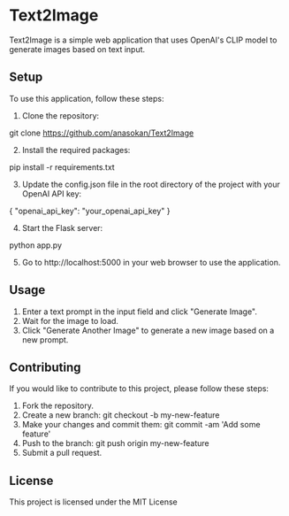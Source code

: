 # Text2Image

Text2Image is a simple web application that uses OpenAI's CLIP model to generate images based on text input.

## Setup

To use this application, follow these steps:

1. Clone the repository:

git clone https://github.com/anasokan/Text2Image

2. Install the required packages:

pip install -r requirements.txt

3. Update the config.json file in the root directory of the project with your OpenAI API key:

{
  "openai_api_key": "your_openai_api_key"
}

4. Start the Flask server:

python app.py

5. Go to http://localhost:5000 in your web browser to use the application.


## Usage
1. Enter a text prompt in the input field and click "Generate Image".
2. Wait for the image to load.
3. Click "Generate Another Image" to generate a new image based on a new prompt.


## Contributing
If you would like to contribute to this project, please follow these steps:

1. Fork the repository.
2. Create a new branch: git checkout -b my-new-feature
3. Make your changes and commit them: git commit -am 'Add some feature'
4. Push to the branch: git push origin my-new-feature
5. Submit a pull request.

## License
This project is licensed under the MIT License
